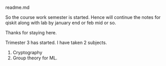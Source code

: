 readme.md

So the course work semester is started. Hence will continue the notes for qiskit along with lab by january end or feb mid or so.

Thanks for staying here.

Trimester 3 has started. I have taken 2 subjects. 

1. Cryptography 
2. Group theory for ML.